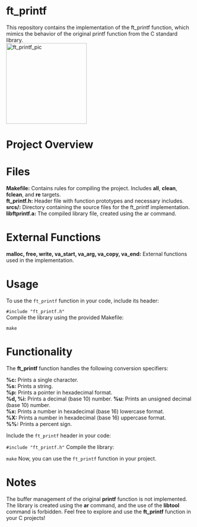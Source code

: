 # ft_printf
This repository contains the implementation of the ft_printf function, which mimics the behavior of the original printf function from the C standard library.  
<img width="217" alt="ft_printf_pic" src="https://github.com/fredrukundo/ft_printf/assets/105452272/466cd9f0-b93c-4128-a937-b6ba2793c777">
# Project Overview
# Files
**Makefile:** Contains rules for compiling the project. Includes __all__, __clean__, __fclean__, and __re__ targets.  
**ft_printf.h:** Header file with function prototypes and necessary includes.  
**srcs/:** Directory containing the source files for the ft_printf implementation.  
**libftprintf.a:** The compiled library file, created using the ar command.  
# External Functions
__malloc, free, write, va_start, va_arg, va_copy, va_end:__ External functions used in the implementation.
# Usage
To use the `ft_printf` function in your code, include its header:

```#include "ft_printf.h"```  
Compile the library using the provided Makefile:

```make```
# Functionality
The **ft_printf** function handles the following conversion specifiers:

**%c:** Prints a single character.  
**%s:** Prints a string.  
**%p:** Prints a pointer in hexadecimal format.  
**%d, %i:** Prints a decimal (base 10) number.
**%u:** Prints an unsigned decimal (base 10) number.  
**%x:** Prints a number in hexadecimal (base 16) lowercase format.  
**%X:** Prints a number in hexadecimal (base 16) uppercase format.  
**%%:** Prints a percent sign.  

Include the `ft_printf` header in your code:

```#include "ft_printf.h"```
Compile the library:

```make```
Now, you can use the `ft_printf` function in your project.

# Notes
The buffer management of the original **printf** function is not implemented.
The library is created using the **ar** command, and the use of the **libtool** command is forbidden.
Feel free to explore and use the **ft_printf** function in your C projects!
